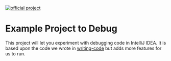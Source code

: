 [![official project](http://jb.gg/badges/team-plastic.svg)](https://confluence.jetbrains.com/display/ALL/JetBrains+on+GitHub)

# Example Project to Debug

This project will let you experiment with debugging code in IntelliJ IDEA. It is based upon the code we wrote in [writing-code](https://github.com/Getting2KnowIJ/writing-code) but adds more features for us to run.